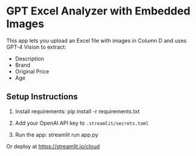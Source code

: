 # GPT Excel Analyzer with Embedded Images

This app lets you upload an Excel file with images in Column D and uses GPT-4 Vision to extract:
- Description
- Brand
- Original Price
- Age

## Setup Instructions

1. Install requirements:
    pip install -r requirements.txt

2. Add your OpenAI API key to `.streamlit/secrets.toml`

3. Run the app:
    streamlit run app.py

Or deploy at https://streamlit.io/cloud

